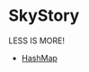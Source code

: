 # SkyStory
LESS IS MORE!



- [HashMap](https://github.com/YF-Mao/SkyStory/blob/master/POINT/HashMap.md)
